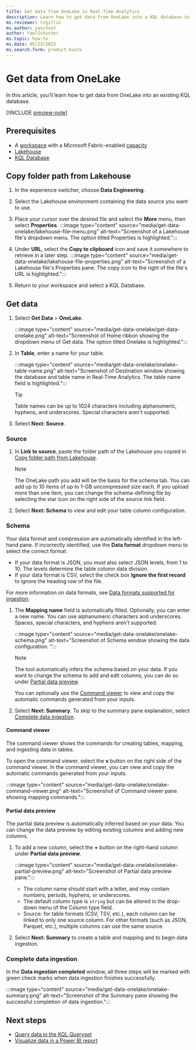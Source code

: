 ```yaml
---
title: Get data from OneLake in Real-Time Analytics
description: Learn how to get data from OneLake into a KQL database in Real-Time Analytics.
ms.reviewer: tzgitlin
ms.author: yaschust
author: YaelSchuster
ms.topic: how-to
ms.date: 05/23/2023
ms.search.form: product-kusto
---
```


# Get data from OneLake

In this article, you'll learn how to get data from OneLake into an existing KQL database.

[!INCLUDE [preview-note](../includes/preview-note.md)]

## Prerequisites

* A [workspace](../get-started/create-workspaces.md) with a Microsoft Fabric-enabled [capacity](../enterprise/licenses.md#capacity)
* [Lakehouse](../data-engineering/create-lakehouse.md)
* [KQL Database](create-database.md)

## Copy folder path from Lakehouse

1. In the experience switcher, choose **Data Engineering**.
1. Select the Lakehouse environment containing the data source you want to use.

1. Place your cursor over the desired file and select the **More** menu, then select **Properties**.
    :::image type="content" source="media/get-data-onelake/lakehouse-file-menu.png" alt-text="Screenshot of a Lakehouse file's dropdown menu. The option titled Properties is highlighted.":::

1. Under **URL**, select the **Copy to clipboard** icon and save it somewhere to retrieve in a later step.
    :::image type="content" source="media/get-data-onelake/lakehouse-file-properties.png" alt-text="Screenshot of a Lakehouse file's Properties pane. The copy icon to the right of the file's URL is highlighted.":::

1. Return to your workspace and select a KQL Database.

## Get data

1. Select **Get Data** > **OneLake**.

    :::image type="content" source="media/get-data-onelake/get-data-onelake.png" alt-text="Screenshot of Home ribbon showing the dropdown menu of Get data. The option titled Onelake is highlighted.":::

1. In **Table**, enter a name for your table.

     :::image type="content" source="media/get-data-onelake/onelake-table-name.png" alt-text="Screenshot of Destination window showing the database and table name in Real-Time Analytics. The table name field is highlighted.":::

      > [!TIP]
      > Table names can be up to 1024 characters including alphanumeric, hyphens, and underscores. Special characters aren't supported.

1. Select **Next: Source**.

### Source

1. In **Link to source**, paste the folder path of the Lakehouse you copied in [Copy folder path from Lakehouse](#copy-folder-path-from-lakehouse).

    > [!NOTE]
    >  The OneLake path you add will be the basis for the schema tab. You can add up to 10 items of up to 1-GB uncompressed size each. If you upload more than one item, you can change the schema-defining file by selecting the star icon on the right side of the source link field.

1. Select **Next: Schema** to view and edit your table column configuration.

### Schema

Your data format and compression are automatically identified in the left-hand pane. If incorrectly identified, use the **Data format** dropdown menu to select the correct format.

* If your data format is JSON, you must also select JSON levels, from 1 to 10. The levels determine the table column data division.
* If your data format is CSV, select the check box **Ignore the first record** to ignore the heading row of the file.

For more information on data formats, see [Data formats supported for ingestion](/azure/data-explorer/ingestion-supported-formats?context=/fabric/context/context&pivots=fabric).

1. The **Mapping name** field is automatically filled. Optionally, you can enter a new name. You can use alphanumeric characters and underscores. Spaces, special characters, and hyphens aren't supported.

    :::image type="content" source="media/get-data-onelake/onelake-schema.png" alt-text="Screenshot of Schema window showing the data configuration. ":::

    >[!NOTE]
    >
    > The tool automatically infers the schema based on your data. If you want to change the schema to add and edit columns, you can do so under [Partial data preview](#partial-data-preview).
    >
    > You can optionally use the [Command viewer](#command-viewer) to view and copy the automatic commands generated from your inputs.

1. Select **Next: Summary**. To skip to the summary pane explanation, select [Complete data ingestion](#complete-data-ingestion).

#### Command viewer

The command viewer shows the commands for creating tables, mapping, and ingesting data in tables.

To open the command viewer, select the **v** button on the right side of the command viewer. In the command viewer, you can view and copy the automatic commands generated from your inputs.

:::image type="content" source="media/get-data-onelake/onelake-command-viewer.png" alt-text="Screenshot of Command viewer pane showing mapping commands.":::

#### Partial data preview

The partial data preview is automatically inferred based on your data. You can change the data preview by editing existing columns and adding new columns.

1. To add a new column, select the **+** button on the right-hand column under **Partial data preview**.

    :::image type="content" source="media/get-data-onelake/onelake-partial-preview.png" alt-text="Screenshot of Partial data preview pane.":::

    * The column name should start with a letter, and may contain numbers, periods, hyphens, or underscores.
    * The default column type is `string` but can be altered in the drop-down menu of the Column type field.
    * Source: for table formats (CSV, TSV, etc.), each column can be linked to only one source column. For other formats (such as JSON, Parquet, etc.), multiple columns can use the same source.

1. Select **Next: Summary** to create a table and mapping and to begin data ingestion.

### Complete data ingestion

In the **Data ingestion completed** window, all three steps will be marked with green check marks when data ingestion finishes successfully.

:::image type="content" source="media/get-data-onelake/onelake-summary.png" alt-text="Screenshot of the Summary pane showing the successful completion of data ingestion.":::

## Next steps

* [Query data in the KQL Queryset](kusto-query-set.md)
* [Visualize data in a Power BI report](create-powerbi-report.md)
